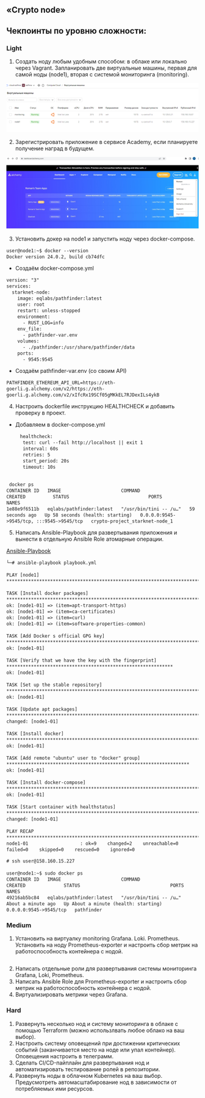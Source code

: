 ## «Crypto node»

## Чекпоинты по уровню сложности:

### Light
1. Создать ноду любым удобным способом: в облаке или локально через Vagrant. Запланировать две виртуальные машины, первая для самой ноды (node1), вторая с системой мониторинга (monitoring).

![Ссылка 1](https://github.com/Firewal7/crypto-project/blob/main/image/1.0.jpg)

2. Зарегистрировать приложение в сервисе Academy, если планируете получение наград в будущем. 

![Ссылка 2](https://github.com/Firewal7/crypto-project/blob/main/image/1.2.jpg)

3. Установить докер на node1 и запустить ноду через docker-compose.
```
user@node1:~$ docker --version
Docker version 24.0.2, build cb74dfc
```
- Создаём docker-compose.yml
```
version: "3"
services:
  starknet-node:
    image: eqlabs/pathfinder:latest
    user: root
    restart: unless-stopped
    environment:
      - RUST_LOG=info
    env_file:
      - pathfinder-var.env
    volumes:
      - ./pathfinder:/usr/share/pathfinder/data
    ports:
      - 9545:9545
```
- Создаём pathfinder-var.env (со своим API)
```
PATHFINDER_ETHEREUM_API_URL=https://eth-goerli.g.alchemy.com/v2/https://eth-goerli.g.alchemy.com/v2/xIfcRx19SCf05gMKkEL7RJDexILs4ykB
```
4. Настроить dockerfile инструкцию HEALTHCHECK и добавить проверку в проект.

- Добавляем в docker-compose.yml 
```
     healthcheck:
      test: curl --fail http://localhost || exit 1
      interval: 60s
      retries: 5
      start_period: 20s
      timeout: 10s
```
```
                                                                                                               
 docker ps              
CONTAINER ID   IMAGE                      COMMAND                  CREATED          STATUS                             PORTS                                       NAMES
1e88e9f6511b   eqlabs/pathfinder:latest   "/usr/bin/tini -- /u…"   59 seconds ago   Up 58 seconds (health: starting)   0.0.0.0:9545->9545/tcp, :::9545->9545/tcp   crypto-project_starknet-node_1
```
5. Написать Ansible-Playbook для развертывания приложения и вынести в отдельную Ansible Role атомарные операции.

[Ansible-Playbook](https://github.com/Firewal7/crypto-project/blob/main/ansible/playbook.yml)

```
└─# ansible-playbook playbook.yml                                       

PLAY [node1] ********************************************************************************************************

TASK [Install docker packages] **************************************************************************************
ok: [node1-01] => (item=apt-transport-https)
ok: [node1-01] => (item=ca-certificates)
ok: [node1-01] => (item=curl)
ok: [node1-01] => (item=software-properties-common)

TASK [Add Docker s official GPG key] ********************************************************************************
ok: [node1-01]

TASK [Verify that we have the key with the fingerprint] *************************************************************
ok: [node1-01]

TASK [Set up the stable repository] *********************************************************************************
ok: [node1-01]

TASK [Update apt packages] ******************************************************************************************
changed: [node1-01]

TASK [Install docker] ***********************************************************************************************
ok: [node1-01]

TASK [Add remote "ubuntu" user to "docker" group] *******************************************************************
ok: [node1-01]

TASK [Install docker-compose] ***************************************************************************************
ok: [node1-01]

TASK [Start container with healthstatus] ****************************************************************************
changed: [node1-01]

PLAY RECAP **********************************************************************************************************
node1-01                   : ok=9    changed=2    unreachable=0    failed=0    skipped=0    rescued=0    ignored=0 
```
```
# ssh user@158.160.15.227

user@node1:~$ sudo docker ps
CONTAINER ID   IMAGE                      COMMAND                  CREATED              STATUS                                 PORTS                    NAMES
49216ab5bc84   eqlabs/pathfinder:latest   "/usr/bin/tini -- /u…"   About a minute ago   Up About a minute (health: starting)   0.0.0.0:9545->9545/tcp   pathfinder
```
### Medium
1. Установить на виртуалку monitoring Grafana. Loki. Prometheus. Установить на ноду Prometheus-exporter и настроить сбор метрик на работоспособность контейнера с нодой.
```

```

2. Написать отдельные роли для развертывания системы мониторинга Grafana, Loki, Prometheus.
3. Написать Ansible Role для Prometheus-exporter и настроить сбор метрик на работоспособность контейнера с нодой.
4. Виртуализировать метрики через Grafana.
   
### Hard
1. Развернуть несколько нод и систему мониторинга в облаке с помощью Terraform (можно использлвать любое облако на ваш выбор).
2. Настроить систему оповещений при достижении критических событий (заканчивается место на ноде или упал контейнер). Оповещения настроить в телеграмм.
3. Сделать CI/CD-пайплайн для развертывания нод и автоматизировать тестирование ролей в репозитории.
4. Развернуть ноды в облачном Kubernetes на ваш выбор. Предусмотреть автомасштабирование нод в зависимости от потребляемых ими ресурсов.
